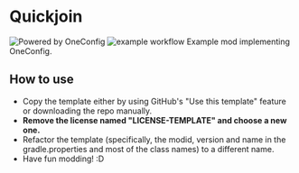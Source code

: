 # Quickjoin

![Powered by OneConfig](https://polyfrost.org/img/cozy_vector.svg)
![example workflow](https://github.com/github/docs/actions/workflows/main.yml/badge.svg)
Example mod implementing OneConfig.

## How to use

- Copy the template either by using GitHub's "Use this template" feature or downloading the repo manually.
- **Remove the license named "LICENSE-TEMPLATE" and choose a new one.**
- Refactor the template (specifically, the modid, version and name in the gradle.properties and most of the class names)
  to a different name.
- Have fun modding! :D
